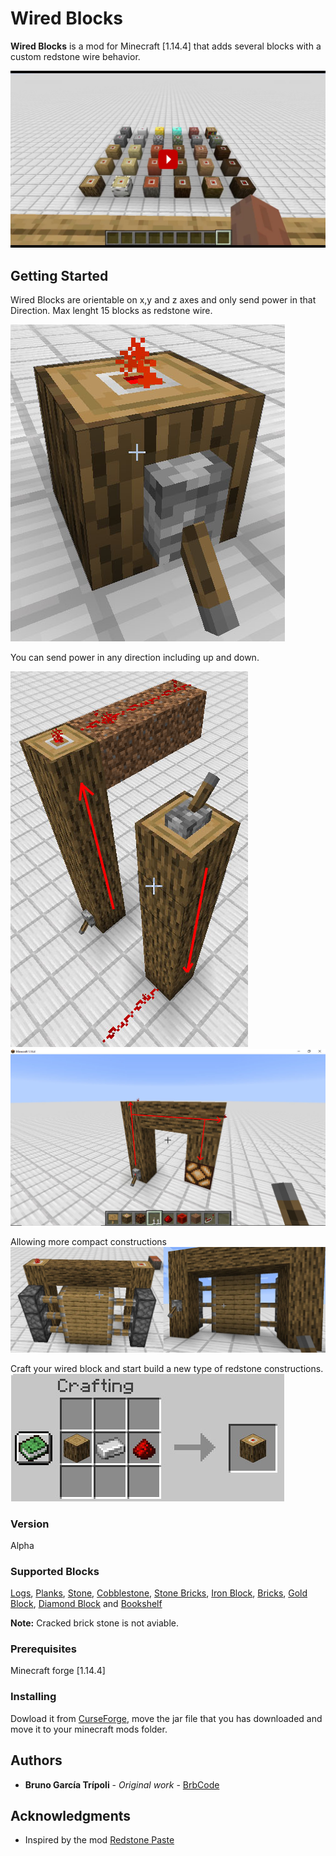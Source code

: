 # Wired Blocks

**Wired Blocks** is a mod for Minecraft [1.14.4] that adds several blocks with a custom redstone wire behavior.

[![Watch the video](https://raw.githubusercontent.com/Brbcode/WiredBlocks/master/gitHubImages/thumbnail.png)](https://www.youtube.com/watch?v=fuRWY8KLeRY)

## Getting Started

Wired Blocks are orientable on x,y and z axes and only send power in that Direction.
Max lenght 15 blocks as redstone wire.

![Wired Blocks Display](https://raw.githubusercontent.com/Brbcode/WiredBlocks/master/gitHubImages/image_01.jpg)

You can send power in any direction including up and down.

![Wired Blocks column example](https://raw.githubusercontent.com/Brbcode/WiredBlocks/master/gitHubImages/image_02_edited.jpg)
![Wired Blocks column example](https://raw.githubusercontent.com/Brbcode/WiredBlocks/master/gitHubImages/image_08.jpg)

Allowing more compact constructions
![Wired Blocks colapsed constuction example](https://raw.githubusercontent.com/Brbcode/WiredBlocks/master/gitHubImages/image_03.jpg)

Craft your wired block and start build a new type of redstone constructions.
![Wired Blocks recipe example](https://raw.githubusercontent.com/Brbcode/WiredBlocks/master/gitHubImages/image_04.jpg)
### Version
Alpha
### Supported Blocks
[Logs](https://minecraft.gamepedia.com/Log), [Planks](https://minecraft.gamepedia.com/Planks), [Stone](https://minecraft.gamepedia.com/Stone), [Cobblestone](https://minecraft.gamepedia.com/Cobblestone), [Stone Bricks](https://minecraft.gamepedia.com/Stone_Bricks), [Iron Block](https://minecraft.gamepedia.com/Block_of_Iron), [Bricks](https://minecraft.gamepedia.com/Bricks), [Gold Block](https://minecraft.gamepedia.com/Block_of_Gold), [Diamond Block](https://minecraft.gamepedia.com/Block_of_Diamond) and [Bookshelf](https://minecraft.gamepedia.com/Bookshelf)

**Note:** Cracked brick stone is not aviable.
### Prerequisites

Minecraft forge [1.14.4]

### Installing

Dowload it from [CurseForge](https://www.curseforge.com/minecraft/mc-mods/wired-blocks), move the jar file that you has downloaded and move it to your minecraft mods folder.

## Authors

* **Bruno García Trípoli** - *Original work* - [BrbCode](https://github.com/Brbcode)

## Acknowledgments
* Inspired by the mod [Redstone Paste](https://www.curseforge.com/minecraft/mc-mods/redstone-paste)


